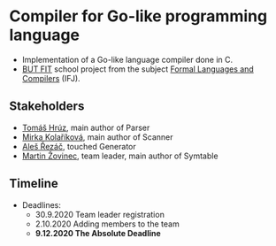 # Compiler for Go-like programming language

* Implementation of a Go-like language compiler done in C. 
* [BUT FIT](https://www.fit.vut.cz/) school project from the subject [Formal Languages and Compilers](https://www.fit.vut.cz/study/course/13305/.en) (IFJ).

## Stakeholders 
* [Tomáš Hrúz](https://github.com/Zokinko), main author of Parser
* [Mirka Kolaříková](https://github.com/miricinka), main author of Scanner
* [Aleš Řezáč](https://github.com/xrezac21), touched Generator
* [Martin Žovinec](https://github.com/xzovin00), team leader, main author of Symtable

## Timeline
* Deadlines:
	* 30.9.2020 Team leader registration
	* 2.10.2020 Adding members to the team
	* **9.12.2020 The Absolute Deadline**
